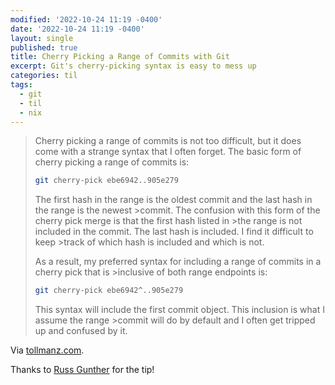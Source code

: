 ```yaml
---
modified: '2022-10-24 11:19 -0400'
date: '2022-10-24 11:19 -0400'
layout: single
published: true
title: Cherry Picking a Range of Commits with Git
excerpt: Git's cherry-picking syntax is easy to mess up
categories: til
tags:
  - git
  - til
  - nix
---
```

> Cherry picking a range of commits is not too difficult, but it does come with a strange syntax that I often forget. The basic form of cherry picking a range of commits is:
>
>```bash
>git cherry-pick ebe6942..905e279
>```
>
>The first hash in the range is the oldest commit and the last hash in the range is the newest >commit. The confusion with this form of the cherry pick merge is that the first hash listed in >the range is not included in the commit. The last hash is included. I find it difficult to keep >track of which hash is included and which is not.
>
>As a result, my preferred syntax for including a range of commits in a cherry pick that is >inclusive of both range endpoints is:
>
>```bash
>git cherry-pick ebe6942^..905e279
>```
>This syntax will include the first commit object. This inclusion is what I assume the range >commit will do by default and I often get tripped up and confused by it.

Via [tollmanz.com](https://www.tollmanz.com/git-cherry-pick-range/).

Thanks to [Russ Gunther](https://www.linkedin.com/in/russell-gunther-a22a7a83/) for the tip!
